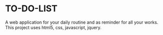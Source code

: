 # TO-DO-LIST
A web application for your daily routine and as reminder for all your works. This project uses html5, css, javascript, jquery.

